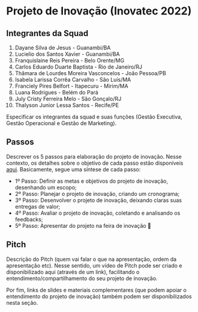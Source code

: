 # Projeto de Inovação (Inovatec 2022)

## Integrantes da Squad

1. Dayane Silva de Jesus - Guanambi/BA
2. Lucielio dos Santos Xavier - Guanambi/BA
3. Franquislaine Reis Pereira - Belo Orente/MG
4. Carlos Eduardo Duarte Baptista - Rio de Janeiro/RJ
5. Thâmara de Lourdes Moreira Vasconcelos - João Pessoa/PB
6. Isabela Larissa Corrêa Carvalho - São Luís/MA
7. Franciely Pires Belfort - Itapecuru - Mirim/MA
8. Luana Rodrigues - Belém do Pará
9. July Cristy Ferreira Melo - São Gonçalo/RJ
10. Thalyson Junior Lessa Santos - Recife/PE

Especificar os integrantes da squad e suas funções (Gestão Executiva, Gestão Operacional e Gestão de Marketing).

## Passos

Descrever os 5 passos para elaboração do projeto de inovação. Nesse contexto, os detalhes sobre o objetivo de cada passo estão disponíveis [aqui](https://academiapme-my.sharepoint.com/:w:/g/personal/marjory_dio_me/Efb7IK14WzJNhnx7wmDwh9gBydAUvsgfLgGvpanquISsZg). Basicamente, segue uma síntese de cada passo:
- 1º Passo: Definir as metas e objetivos do projeto de inovação, desenhando um escopo; 
- 2º Passo: Planejar o projeto de inovação, criando um cronograma; 
- 3º Passo: Desenvolver o projeto de inovação, deixando claras suas entregas de valor; 
- 4º Passo: Avaliar o projeto de inovação, coletando e analisando os feedbacks;
- 5º Passo: Apresentar do projeto na feira de inovação 🚀

## Pitch

Descrição do Pitch (quem vai falar o que na apresentação, ordem da apresentação etc). Nesse sentido, um vídeo de Pitch pode ser criado e disponibilizado aqui (através de um link), facilitando o entendimento/compartilhamento do seu projeto de inovação. 

Por fim, links de slides e materiais complementares (que podem apoiar o entendimento do projeto de inovação) também podem ser disponibilizados nesta seção.
